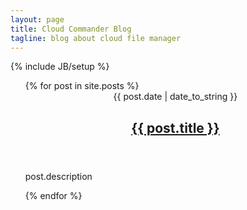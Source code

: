 ```yaml
---
layout: page
title: Cloud Commander Blog
tagline: blog about cloud file manager
---
```

{% include JB/setup %}

<ul class="posts">
    {% for post in site.posts %}
        <article class="post">
            <header class="post-header">
                <span class="post-meta"><time datetime="{{ post.date | date_to_string }}">{{ post.date | date_to_string }}</time> </span>
                <h2 class="post-title"><a href="{{ BASE_PATH }}{{ post.url }}">{{ post.title }}</a></h2>
            </header>
            <section class="post-excerpt">
                <p>post.description</p>
            </section>
        </article>
    {% endfor %}
</ul>
